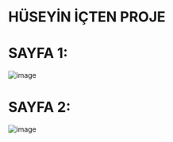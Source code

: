 # HÜSEYİN İÇTEN PROJE 
# SAYFA 1: 

![image](https://github.com/huseyinicten/bitrme2/assets/115720201/4e86853c-dffd-42c4-abcb-ecfbffdc85ae)

# SAYFA 2:
![image](https://github.com/huseyinicten/bitrme2/assets/115720201/ff584a80-8c7f-41c4-af91-3548e4f74818)

